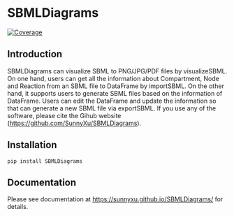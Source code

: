 # SBMLDiagrams
[![Coverage](https://codecov.io/gh/sunnyXu/SBMLDiagrams/branch/main/graph/badge.svg)](https://codecov.io/gh/sunnyXu/SBMLDiagrams)

## Introduction
SBMLDiagrams can visualize SBML to PNG/JPG/PDF files by visualizeSBML. On one hand, users can get 
all the information about Compartment, Node and Reaction from an SBML file to DataFrame by importSBML. On the other hand, it supports users to generate SBML files based on the information of DataFrame. Users can edit the DataFrame and update the information so that can generate a new SBML file via exportSBML. If you use any of the software, please cite the Gihub website (https://github.com/SunnyXu/SBMLDiagrams).

## Installation

``pip install SBMLDiagrams``

## Documentation
Please see documentation at https://sunnyxu.github.io/SBMLDiagrams/ for details.


